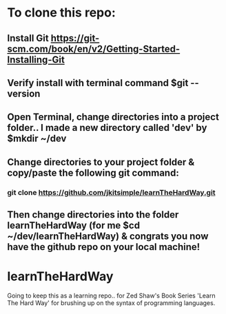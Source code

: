 # To clone this repo:
## Install Git https://git-scm.com/book/en/v2/Getting-Started-Installing-Git
## Verify install with terminal command $git --version
## Open Terminal, change directories into a project folder.. I made a new directory called 'dev' by $mkdir ~/dev
## Change directories to your project folder & copy/paste the following git command:
### git clone https://github.com/jkitsimple/learnTheHardWay.git
## Then change directories into the folder learnTheHardWay (for me $cd ~/dev/learnTheHardWay) & congrats you now have the github repo on your local machine!

# learnTheHardWay
Going to keep this as a learning repo.. for Zed Shaw's Book Series 'Learn The Hard Way' for brushing up on the syntax of programming languages.

